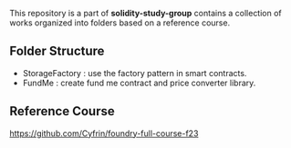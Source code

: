 
This repository is a part of **solidity-study-group** contains a collection of works organized into folders based on a reference course.

## Folder Structure

- StorageFactory : use the factory pattern in smart contracts.
- FundMe : create fund me contract and price converter library.

## Reference Course
 https://github.com/Cyfrin/foundry-full-course-f23

